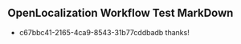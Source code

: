 ## OpenLocalization Workflow Test MarkDown
* c67bbc41-2165-4ca9-8543-31b77cddbadb thanks!

<!--HONumber=Jul16_HO4-->


